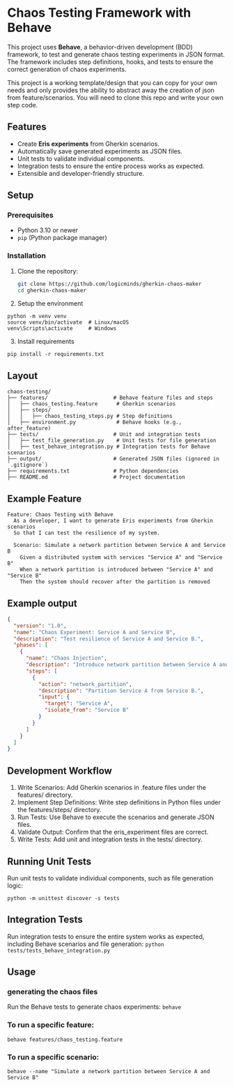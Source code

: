 # Chaos Testing Framework with Behave

This project uses **Behave**, a behavior-driven development (BDD) framework, to test and generate chaos testing experiments in JSON format. The framework includes step definitions, hooks, and tests to ensure the correct generation of chaos experiments.

This project is a working template/design that you can copy for your own needs and only provides the ability to abstract away the creation of json from feature/scenarios.  You will need to clone this repo and write your own step code. 

## Features

- Create **Eris experiments** from Gherkin scenarios.
- Automatically save generated experiments as JSON files.
- Unit tests to validate individual components.
- Integration tests to ensure the entire process works as expected.
- Extensible and developer-friendly structure.


## Setup

### Prerequisites

- Python 3.10 or newer
- `pip` (Python package manager)

### Installation

1. Clone the repository:
   ```bash
   git clone https://github.com/logicminds/gherkin-chaos-maker
   cd gherkin-chaos-maker
   ```

2. Setup the environment
```
python -m venv venv
source venv/bin/activate  # Linux/macOS
venv\Scripts\activate     # Windows
```

3. Install requirements
```
pip install -r requirements.txt
```


## Layout 
```
chaos-testing/
├── features/                     # Behave feature files and steps
│   ├── chaos_testing.feature      # Gherkin scenarios
│   ├── steps/
│   │   ├── chaos_testing_steps.py # Step definitions
│   ├── environment.py             # Behave hooks (e.g., after_feature)
├── tests/                        # Unit and integration tests
│   ├── test_file_generation.py    # Unit tests for file generation
│   ├── test_behave_integration.py # Integration tests for Behave scenarios
├── output/                       # Generated JSON files (ignored in `.gitignore`)
├── requirements.txt              # Python dependencies
├── README.md                     # Project documentation
```

## Example Feature
```gherkin
Feature: Chaos Testing with Behave
  As a developer, I want to generate Eris experiments from Gherkin scenarios
  So that I can test the resilience of my system.

  Scenario: Simulate a network partition between Service A and Service B
    Given a distributed system with services "Service A" and "Service B"
    When a network partition is introduced between "Service A" and "Service B"
    Then the system should recover after the partition is removed

```
## Example output 
```json
{
  "version": "1.0",
  "name": "Chaos Experiment: Service A and Service B",
  "description": "Test resilience of Service A and Service B.",
  "phases": [
    {
      "name": "Chaos Injection",
      "description": "Introduce network partition between Service A and Service B.",
      "steps": [
        {
          "action": "network_partition",
          "description": "Partition Service A from Service B.",
          "input": {
            "target": "Service A",
            "isolate_from": "Service B"
          }
        }
      ]
    }
  ]
}
```

## Development Workflow
1.	Write Scenarios:
Add Gherkin scenarios in .feature files under the features/ directory.
2.	Implement Step Definitions:
Write step definitions in Python files under the features/steps/ directory.
3.	Run Tests:
Use Behave to execute the scenarios and generate JSON files.
4.	Validate Output:
Confirm that the eris_experiment files are correct.
5.	Write Tests:
Add unit and integration tests in the tests/ directory.


## Running Unit Tests

Run unit tests to validate individual components, such as file generation logic:

`python -m unittest discover -s tests`


## Integration Tests
Run integration tests to ensure the entire system works as expected, including Behave scenarios and file generation:
`python tests/tests_behave_integration.py`

## Usage
### generating the chaos files
Run the Behave tests to generate chaos experiments:
`behave`

### To run a specific feature:
`behave features/chaos_testing.feature`

### To run a specific scenario:
`behave --name "Simulate a network partition between Service A and Service B"`



